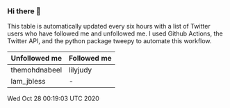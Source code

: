 ### Hi there 👋

This table is automatically updated every six hours with a list of Twitter users who have followed me and unfollowed me. I used Github Actions, the Twitter API, and the python package tweepy to automate this workflow.

| Unfollowed me |  Followed me |
| --- | --- |
|themohdnabeel|lilyjudy|
|Iam_jbless|-|
Wed Oct 28 00:19:03 UTC 2020
